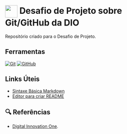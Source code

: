 <h1>
    <a href="https://www.dio.me/">
     <img align="center" width="40px" src="https://hermes.digitalinnovation.one/assets/diome/logo-minimized.png"></a>
    <span> Desafio de Projeto sobre Git/GitHub da DIO</span>
</h1> 
Repositório criado para o Desafio de Projeto.

## Ferramentas
[![Git](https://img.shields.io/badge/Git-000?style=for-the-badge&logo=git&logoColor=E94D5F)](https://git-scm.com) 
[![GitHub](https://img.shields.io/badge/GitHub-000?style=for-the-badge&logo=github&logoColor=30A3DC)](https://github.com)
<br>
## Links Úteis
- [Sintaxe Básica Markdown](https://www.markdownguide.org/basic-syntax/)
- [Editor para criar README](https://readme.so/pt)

## 🔍 Referências
- [Digital Innovation One]().
